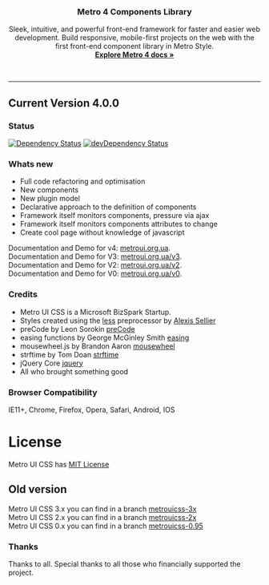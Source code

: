 <p align="center">
  <a href="https://metroui.org.ua/v4/">
    <img src="https://metroui.org.ua/images/logo4.png" alt="">
  </a>

  <h3 align="center">Metro 4 Components Library</h3>

  <p align="center">
    Sleek, intuitive, and powerful front-end framework for faster and easier web development.
 Build responsive, mobile-first projects on the web with the first front-end component library in Metro Style.
    <br>
    <a href="https://metroui.org.ua/v4/"><strong>Explore Metro 4 docs »</strong></a>
  </p>
</p>

<br>
<hr>
 
## Current Version 4.0.0

### Status
[![Dependency Status](https://david-dm.org/Pro-Club/MetroCL/status.svg)](https://david-dm.org/Pro-Club/MetroCL)
[![devDependency Status](https://david-dm.org/Pro-Club/MetroCL/dev-status.svg)](https://david-dm.org/Pro-Club/MetroCL?type=dev)

### Whats new
+ Full code refactoring and optimisation
+ New components
+ New plugin model
+ Declarative approach to the definition of components
+ Framework itself monitors components, pressure via ajax
+ Framework itself monitors components attributes to change
+ Create cool page without knowledge of javascript

 Documentation and Demo for v4: [metroui.org.ua](http://metroui.org.ua/).   
 Documentation and Demo for V3: [metroui.org.ua/v3](http://metroui.org.ua/v3).   
 Documentation and Demo for V2: [metroui.org.ua/v2](http://metroui.org.ua/v2).   
 Documentation and Demo for V0: [metroui.org.ua/v0](http://metroui.org.ua/v0).   

### Credits
- Metro UI CSS is a Microsoft BizSpark Startup.
- Styles created using the [less](http://lesscss.org) preprocessor by  [Alexis Sellier](https://github.com/cloudhead)
- preCode by Leon Sorokin [preCode](https://github.com/leeoniya/preCode.js)
- easing functions by George McGinley Smith [easing](http://gsgd.co.uk/sandbox/jquery/easing/)
- mousewheel.js by Brandon Aaron [mousewheel](http://brandonaaron.net)
- strftime by Tom Doan [strftime](https://github.com/thdoan/strftime)
- jQuery Core [jquery](https://jquery.com/)
- All who brought something good 

### Browser Compatibility
IE11+, Chrome, Firefox, Opera, Safari, Android, IOS

# License
Metro UI CSS has [MIT License](http://metroui.org.ua/license.html)

## Old version
Metro UI CSS 3.x you can find in a branch [metrouicss-3x](https://github.com/olton/Metro-UI-CSS/tree/metrouicss-3x)     
Metro UI CSS 2.x you can find in a branch [metrouicss-2x](https://github.com/olton/Metro-UI-CSS/tree/metrouicss-2x)     
Metro UI CSS 0.x you can find in a branch [metrouicss-0.95](https://github.com/olton/Metro-UI-CSS/tree/metrouicss-0.95) 

### Thanks
Thanks to all. Special thanks to all those who financially supported the project.    
    
        
         